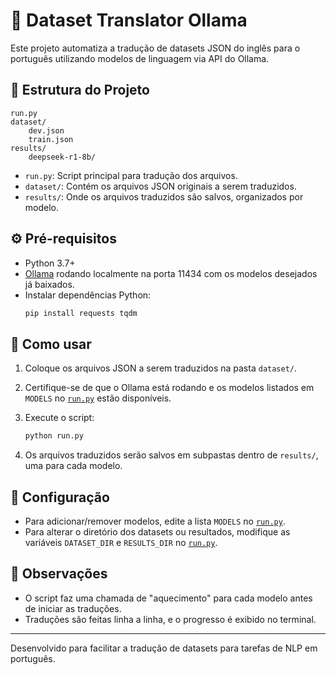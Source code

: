 # 🚀 Dataset Translator Ollama

Este projeto automatiza a tradução de datasets JSON do inglês para o português utilizando modelos de linguagem via API do Ollama.

## 📁 Estrutura do Projeto

```
run.py
dataset/
    dev.json
    train.json
results/
    deepseek-r1-8b/
```

- `run.py`: Script principal para tradução dos arquivos.
- `dataset/`: Contém os arquivos JSON originais a serem traduzidos.
- `results/`: Onde os arquivos traduzidos são salvos, organizados por modelo.

## ⚙️ Pré-requisitos

- Python 3.7+
- [Ollama](https://ollama.com/) rodando localmente na porta 11434 com os modelos desejados já baixados.
- Instalar dependências Python:
  ```sh
  pip install requests tqdm
  ```

## 🧪 Como usar

1. Coloque os arquivos JSON a serem traduzidos na pasta `dataset/`.
2. Certifique-se de que o Ollama está rodando e os modelos listados em `MODELS` no [`run.py`](run.py) estão disponíveis.
3. Execute o script:

   ```sh
   python run.py
   ```

4. Os arquivos traduzidos serão salvos em subpastas dentro de `results/`, uma para cada modelo.

## 🔧 Configuração

- Para adicionar/remover modelos, edite a lista `MODELS` no [`run.py`](run.py).
- Para alterar o diretório dos datasets ou resultados, modifique as variáveis `DATASET_DIR` e `RESULTS_DIR` no [`run.py`](run.py).

## 📝 Observações

- O script faz uma chamada de "aquecimento" para cada modelo antes de iniciar as traduções.
- Traduções são feitas linha a linha, e o progresso é exibido no terminal.

---

Desenvolvido para facilitar a tradução de datasets para tarefas de NLP em português.